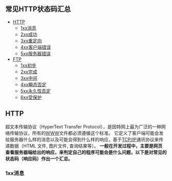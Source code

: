 常见HTTP状态码汇总
---
- [HTTP](#http)
  - [1xx消息](#1xx消息)
  - [2xx成功](#2xx成功)
  - [3xx重定向](#3xx重定向)
  - [4xx客户端错误](#4xx客户端错误)
  - [5xx服务器错误](#5xx服务器错误)
- [FTP](#ftp)
  - [1xx初步](#1xx初步)
  - [2xx完成](#2xx完成)
  - [3xx中间](#3xx中间)
  - [4xx瞬态否定](#4xx瞬态否定)
  - [5xx永久性否定](#5xx永久性否定)
  - [6xx受保护](#6xx受保护)


## HTTP
超文本传输协议（HyperText Transfer Protocol），是因特网上最为广泛的一种网络传输协议，所有的[WWW](https://baike.baidu.com/item/www/109924?fr=aladdin)文件都必须遵循这个标准。
它定义了客户端可能会发给服务器什么样的消息以及可能会得到什么样的响应，基于[TCP/IP](https://baike.baidu.com/item/TCP%2FIP%E5%8D%8F%E8%AE%AE/212915?fromtitle=tcp%2Fip&fromid=214077&fr=aladdin)通讯协议来传递数据（HTML 文件, 图片文件, 查询结果等）。
**一般在开发过程中，主要是网页查看服务器端给出的响应，来判定自己的程序可能会是什么问题，以下是对常见的状态码（响应码）作出一个汇总。**

### 1xx消息


